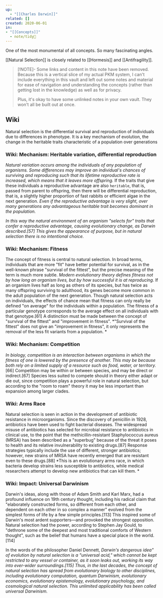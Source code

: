 ```yaml
---
up:
  - "[[Charles Darwin]]"
related: []
created: 2020-06-01
in:
- "[[Concepts]]"
  - note/tidy🧹
---
```

One of the most monumental of all concepts. So many fascinating angles. 

[[Natural Selection]] is closely related to [[Hormesis]] and [[Antifragility]].

> [!NOTE]- Some links and content in this note have been removed.
> Because this is a vertical slice of my actual PKM system, I can't include everything in this vault and left out some notes and material for ease of navigation and understanding the concepts (rather than getting lost in the knowledge) as well as for privacy. 
>  
> Plus, it's okay to have some unlinked notes in your own vault. They won't all be built out at once.

## Wiki
Natural selection is the differential survival and reproduction of individuals due to differences in phenotype. It is a key mechanism of evolution, the change in the heritable traits characteristic of a population over generations

### Wiki: Mechanism: Heritable variation, differential reproduction
*Natural variation occurs among the individuals of any population of organisms. Some differences may improve an individual's chances of surviving and reproducing such that its lifetime reproductive rate is increased, which means that it leaves more offspring.* If the traits that give these individuals a reproductive advantage are also `heritable`, that is, passed from parent to offspring, then there will be differential reproduction, that is, a slightly higher proportion of fast rabbits or efficient algae in the next generation. *Even if the reproductive advantage is very slight, over many generations any advantageous heritable trait becomes dominant in the population.* 

*In this way the natural environment of an organism "selects for" traits that confer a reproductive advantage, causing evolutionary change, as Darwin described.[57] This gives the appearance of purpose, but in natural selection there is no intentional choice.*

### Wiki: Mechanism: Fitness
The concept of fitness is central to natural selection. In broad terms, individuals that are more "fit" have better potential for survival, as in the well-known phrase "survival of the fittest", but the precise meaning of the term is much more subtle. *Modern evolutionary theory defines fitness not by how long an organism lives, but by how successful it is at reproducing.* If an organism lives half as long as others of its species, but has twice as many offspring surviving to adulthood, its genes become more common in the adult population of the next generation. Though natural selection acts on individuals, the effects of chance mean that fitness can only really be defined "on average" for the individuals within a population. The fitness of a particular genotype corresponds to the average effect on all individuals with that genotype.[61] A distinction must be made between the concept of "survival of the fittest" and "improvement in fitness". *"Survival of the fittest" does not give an "improvement in fitness", it only represents the removal of the less fit variants from a population. *

### Wiki: Mechanism: Competition
*In biology, competition is an interaction between organisms in which the fitness of one is lowered by the presence of another. This may be because both rely on a limited supply of a resource such as food, water, or territory.*[66] Competition may be within or between species, and may be direct or indirect.[67] Species less suited to compete should in theory either adapt or die out, since competition plays a powerful role in natural selection, but according to the "room to roam" theory it may be less important than expansion among larger clades.

### Wiki: Arms Race
Natural selection is seen in action in the development of antibiotic resistance in microorganisms. Since the discovery of penicillin in 1928, antibiotics have been used to fight bacterial diseases. The widespread misuse of antibiotics has selected for microbial resistance to antibiotics in clinical use, to the point that the methicillin-resistant Staphylococcus aureus (MRSA) has been described as a "superbug" because of the threat it poses to health and its relative invulnerability to existing drugs.[87] Response strategies typically include the use of different, stronger antibiotics; however, new strains of MRSA have recently emerged that are resistant even to these drugs.[88] *This is an evolutionary arms race, in which bacteria develop strains less susceptible to antibiotics, while medical researchers attempt to develop new antibiotics that can kill them.
*
### Wiki: Impact: Universal Darwinism
Darwin's ideas, along with those of Adam Smith and Karl Marx, had a profound influence on 19th century thought, including his radical claim that "elaborately constructed forms, so different from each other, and dependent on each other in so complex a manner" evolved from the simplest forms of life by a few simple principles.[113] This inspired some of Darwin's most ardent supporters—and provoked the strongest opposition. Natural selection had the power, according to Stephen Jay Gould, to "dethrone some of the deepest and most traditional comforts of Western thought", such as the belief that humans have a special place in the world.[114]

In the words of the philosopher Daniel Dennett, *Darwin's dangerous idea" of evolution by natural selection is a "universal acid," which cannot be kept restricted to any vessel or container, as it soon leaks out, working its way into ever-wider surroundings.[115] Thus, in the last decades, the concept of natural selection has spread from evolutionary biology to other disciplines, including evolutionary computation, quantum Darwinism, evolutionary economics, evolutionary epistemology, evolutionary psychology, and cosmological natural selection. This unlimited applicability has been called universal Darwinism.*